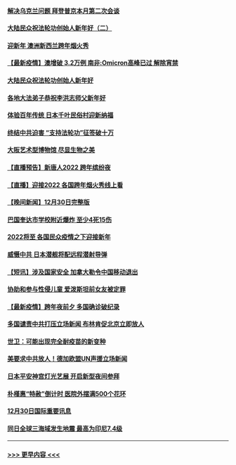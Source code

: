 #### [解决乌克兰问题 拜登普京本月第二次会谈](../pages/prog202/a103308858.md?t=01010750) 
#### [大陆民众祝法轮功创始人新年好（二）](../pages/prog202/a103308646.md?t=01010750) 
#### [迎新年 澳洲新西兰跨年烟火秀](../pages/prog202/a103308706.md?t=01010750) 
#### [【最新疫情】澳增破 3.2万例 南非:Omicron高峰已过 解除宵禁](../pages/prog202/a103308683.md?t=01010750) 
#### [大陆民众祝法轮功创始人新年好](../pages/prog202/a103308650.md?t=01010750) 
#### [各地大法弟子恭祝李洪志师父新年好](../pages/prog202/a103308618.md?t=01010750) 
#### [体验百年传统 日本千叶民俗村迎新纳福](../pages/prog202/a103308484.md?t=01010750) 
#### [终结中共迫害 “支持法轮功”征签破十万](../pages/prog202/a103308597.md?t=01010750) 
#### [大阪艺术型博物馆 尽显生物之美](../pages/prog202/a103308384.md?t=01010750) 
#### [【直播预告】新唐人2022 跨年缤纷夜](../pages/prog202/a103303736.md?t=01010750) 
#### [【直播】迎接2022 各国跨年烟火秀线上看](../pages/prog202/a103308120.md?t=01010750) 
#### [【晚间新闻】12月30日完整版](../pages/prog202/a103307967.md?t=01010750) 
#### [巴国奎达市学校附近爆炸 至少4死15伤](../pages/prog202/a103307970.md?t=01010750) 
#### [2022将至 各国民众疫情之下迎接新年](../pages/prog202/a103307787.md?t=01010750) 
#### [威慑中共 日本潜舰将配远程潜射导弹](../pages/prog202/a103307756.md?t=01010750) 
#### [【短讯】涉及国家安全 加拿大勒令中国移动退出](../pages/prog202/a103307497.md?t=01010750) 
#### [协助和参与性侵儿童 爱泼斯坦前女友被定罪](../pages/prog202/a103307555.md?t=01010750) 
#### [【最新疫情】跨年夜前夕 多国确诊破纪录](../pages/prog202/a103307514.md?t=01010750) 
#### [多国谴责中共打压立场新闻 布林肯促北京立即放人](../pages/prog202/a103307473.md?t=01010750) 
#### [世卫：可能出现完全耐疫苗的新变种](../pages/prog202/a103306914.md?t=01010750) 
#### [美要求中共放人！德加欧盟UN声援立场新闻](../pages/prog202/a103306865.md?t=01010750) 
#### [日本平安神宫灯光艺展 开启新型夜间参拜](../pages/prog202/a103306858.md?t=01010750) 
#### [朴槿惠“特赦”倒计时 医院外摆满500个花环](../pages/prog202/a103306880.md?t=01010750) 
#### [12月30日国际重要讯息](../pages/prog202/a103306852.md?t=01010750) 
#### [同日全球三海域发生地震 最高为印尼7.4级](../pages/prog202/a103306790.md?t=01010750) 

----
#### [ >>> 更早内容 <<< ](../indexes/prog202-earlier.md)
